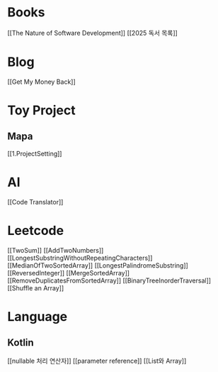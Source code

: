 # Books
[[The Nature of Software Development]]
[[2025 독서 목록]]



# Blog
[[Get My Money Back]]


# Toy Project
## Mapa
[[1.ProjectSetting]]


# AI
[[Code Translator]]

# Leetcode
[[TwoSum]]
[[AddTwoNumbers]]
[[LongestSubstringWithoutRepeatingCharacters]]
[[MedianOfTwoSortedArray]]
[[LongestPalindromeSubstring]]
[[ReversedInteger]]
[[MergeSortedArray]]
[[RemoveDuplicatesFromSortedArray]]
[[BinaryTreeInorderTraversal]]
[[Shuffle an Array]]



# Language
## Kotlin
[[nullable 처리 연산자]]
[[parameter reference]]
[[List와 Array]]

